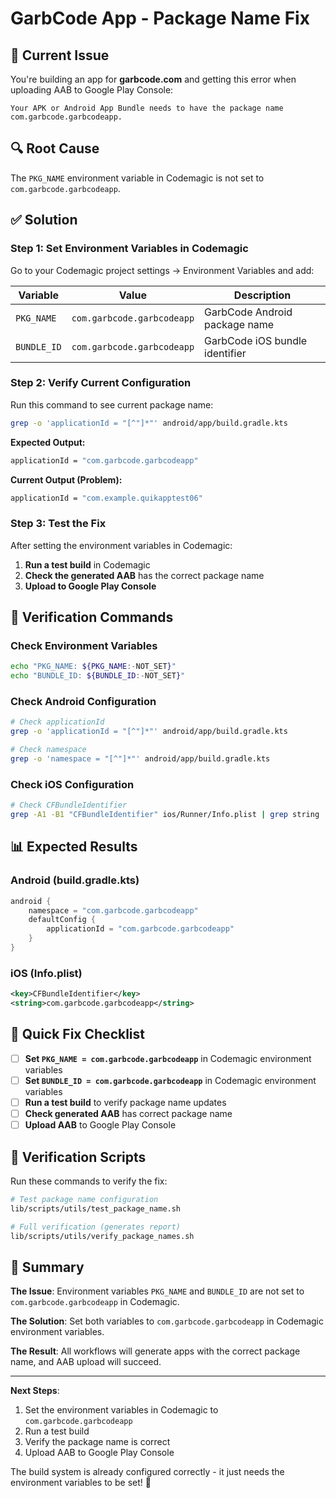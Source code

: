 # GarbCode App - Package Name Fix

## 🚨 Current Issue

You're building an app for **garbcode.com** and getting this error when uploading AAB to Google Play Console:

```
Your APK or Android App Bundle needs to have the package name com.garbcode.garbcodeapp.
```

## 🔍 Root Cause

The `PKG_NAME` environment variable in Codemagic is not set to `com.garbcode.garbcodeapp`.

## ✅ Solution

### Step 1: Set Environment Variables in Codemagic

Go to your Codemagic project settings → Environment Variables and add:

| Variable    | Value                      | Description                    |
| ----------- | -------------------------- | ------------------------------ |
| `PKG_NAME`  | `com.garbcode.garbcodeapp` | GarbCode Android package name  |
| `BUNDLE_ID` | `com.garbcode.garbcodeapp` | GarbCode iOS bundle identifier |

### Step 2: Verify Current Configuration

Run this command to see current package name:

```bash
grep -o 'applicationId = "[^"]*"' android/app/build.gradle.kts
```

**Expected Output:**

```bash
applicationId = "com.garbcode.garbcodeapp"
```

**Current Output (Problem):**

```bash
applicationId = "com.example.quikapptest06"
```

### Step 3: Test the Fix

After setting the environment variables in Codemagic:

1. **Run a test build** in Codemagic
2. **Check the generated AAB** has the correct package name
3. **Upload to Google Play Console**

## 🧪 Verification Commands

### Check Environment Variables

```bash
echo "PKG_NAME: ${PKG_NAME:-NOT_SET}"
echo "BUNDLE_ID: ${BUNDLE_ID:-NOT_SET}"
```

### Check Android Configuration

```bash
# Check applicationId
grep -o 'applicationId = "[^"]*"' android/app/build.gradle.kts

# Check namespace
grep -o 'namespace = "[^"]*"' android/app/build.gradle.kts
```

### Check iOS Configuration

```bash
# Check CFBundleIdentifier
grep -A1 -B1 "CFBundleIdentifier" ios/Runner/Info.plist | grep string
```

## 📊 Expected Results

### Android (build.gradle.kts)

```kotlin
android {
    namespace = "com.garbcode.garbcodeapp"
    defaultConfig {
        applicationId = "com.garbcode.garbcodeapp"
    }
}
```

### iOS (Info.plist)

```xml
<key>CFBundleIdentifier</key>
<string>com.garbcode.garbcodeapp</string>
```

## 🚀 Quick Fix Checklist

- [ ] **Set `PKG_NAME = com.garbcode.garbcodeapp`** in Codemagic environment variables
- [ ] **Set `BUNDLE_ID = com.garbcode.garbcodeapp`** in Codemagic environment variables
- [ ] **Run a test build** to verify package name updates
- [ ] **Check generated AAB** has correct package name
- [ ] **Upload AAB** to Google Play Console

## 🔧 Verification Scripts

Run these commands to verify the fix:

```bash
# Test package name configuration
lib/scripts/utils/test_package_name.sh

# Full verification (generates report)
lib/scripts/utils/verify_package_names.sh
```

## 📝 Summary

**The Issue**: Environment variables `PKG_NAME` and `BUNDLE_ID` are not set to `com.garbcode.garbcodeapp` in Codemagic.

**The Solution**: Set both variables to `com.garbcode.garbcodeapp` in Codemagic environment variables.

**The Result**: All workflows will generate apps with the correct package name, and AAB upload will succeed.

---

**Next Steps**:

1. Set the environment variables in Codemagic to `com.garbcode.garbcodeapp`
2. Run a test build
3. Verify the package name is correct
4. Upload AAB to Google Play Console

The build system is already configured correctly - it just needs the environment variables to be set! 🎯
